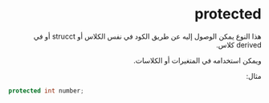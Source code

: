 <div dir = "rtl">



# protected

هذا النوع يمكن الوصول إليه عن طريق الكود في نفس الكلاس أو strucct  أو في derived كلاس.

ويمكن استخدامه في المتغيرات أو الكلاسات.

مثال:

</div>

```c#
protected int number;
```
